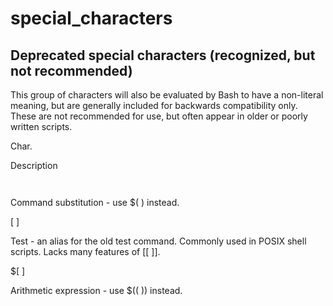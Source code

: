 special_characters
==================



## Deprecated special characters (recognized, but not recommended)

This group of characters will also be evaluated by Bash to have a non-literal meaning, but are generally included for backwards compatibility only. These are not recommended for use, but often appear in older or poorly written scripts.

Char.
	

Description

` `
	

Command substitution - use $( ) instead.

[ ]
	

Test - an alias for the old test command. Commonly used in POSIX shell scripts. Lacks many features of [[ ]].

$[ ]
	

Arithmetic expression - use $(( )) instead. 